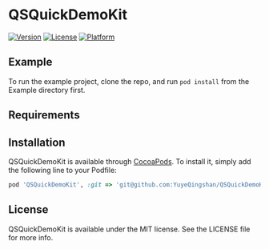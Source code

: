 # QSQuickDemoKit

[![Version](https://img.shields.io/cocoapods/v/QSQuickDemoKit.svg?style=flat)](http://cocoapods.org/pods/QSQuickDemoKit)
[![License](https://img.shields.io/cocoapods/l/QSQuickDemoKit.svg?style=flat)](http://cocoapods.org/pods/QSQuickDemoKit)
[![Platform](https://img.shields.io/cocoapods/p/QSQuickDemoKit.svg?style=flat)](http://cocoapods.org/pods/QSQuickDemoKit)

## Example

To run the example project, clone the repo, and run `pod install` from the Example directory first.

## Requirements

## Installation

QSQuickDemoKit is available through [CocoaPods](http://cocoapods.org). To install
it, simply add the following line to your Podfile:

```ruby
pod 'QSQuickDemoKit', :git => 'git@github.com:YuyeQingshan/QSQuickDemoKit.git', :branch => 'master'
```

## License

QSQuickDemoKit is available under the MIT license. See the LICENSE file for more info.
